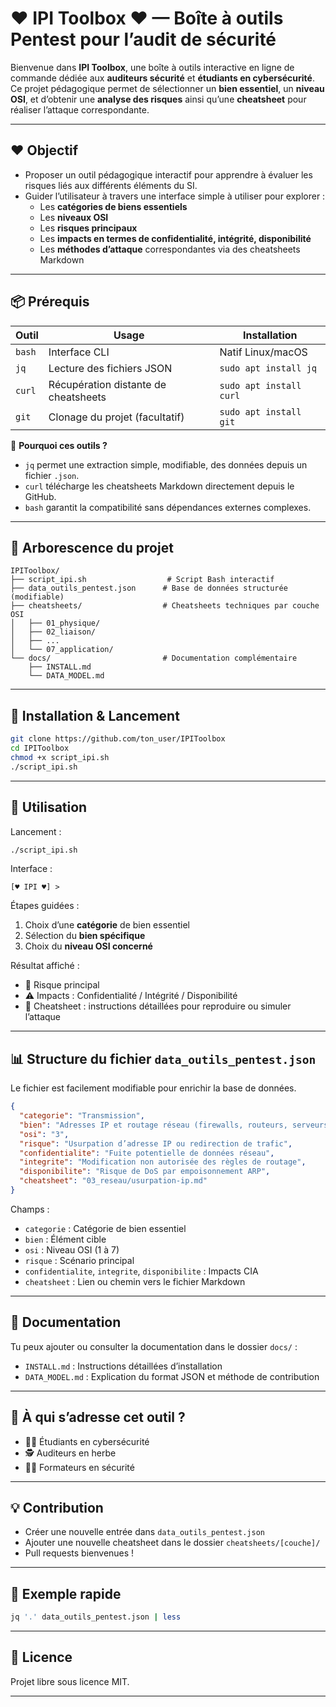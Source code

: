 
# ♥ IPI Toolbox ♥ — Boîte à outils Pentest pour l’audit de sécurité

Bienvenue dans **IPI Toolbox**, une boîte à outils interactive en ligne de commande dédiée aux **auditeurs sécurité** et **étudiants en cybersécurité**.  
Ce projet pédagogique permet de sélectionner un **bien essentiel**, un **niveau OSI**, et d’obtenir une **analyse des risques** ainsi qu’une **cheatsheet** pour réaliser l’attaque correspondante.

---

## ❤️ Objectif

- Proposer un outil pédagogique interactif pour apprendre à évaluer les risques liés aux différents éléments du SI.
- Guider l’utilisateur à travers une interface simple à utiliser pour explorer :
  - Les **catégories de biens essentiels**
  - Les **niveaux OSI**
  - Les **risques principaux**
  - Les **impacts en termes de confidentialité, intégrité, disponibilité**
  - Les **méthodes d’attaque** correspondantes via des cheatsheets Markdown

---

## 📦 Prérequis

| Outil       | Usage                                 | Installation                   |
|-------------|----------------------------------------|--------------------------------|
| `bash`      | Interface CLI                          | Natif Linux/macOS              |
| `jq`        | Lecture des fichiers JSON              | `sudo apt install jq`          |
| `curl`      | Récupération distante de cheatsheets   | `sudo apt install curl`        |
| `git`       | Clonage du projet (facultatif)         | `sudo apt install git`         |

📌 **Pourquoi ces outils ?**  
- `jq` permet une extraction simple, modifiable, des données depuis un fichier `.json`.  
- `curl` télécharge les cheatsheets Markdown directement depuis le GitHub.  
- `bash` garantit la compatibilité sans dépendances externes complexes.

---

## 📁 Arborescence du projet

```
IPIToolbox/
├── script_ipi.sh                  # Script Bash interactif
├── data_outils_pentest.json      # Base de données structurée (modifiable)
├── cheatsheets/                  # Cheatsheets techniques par couche OSI
│   ├── 01_physique/
│   ├── 02_liaison/
│   ├── ...
│   └── 07_application/
└── docs/                         # Documentation complémentaire
    ├── INSTALL.md
    └── DATA_MODEL.md
```

---

## 🚀 Installation & Lancement

```bash
git clone https://github.com/ton_user/IPIToolbox
cd IPIToolbox
chmod +x script_ipi.sh
./script_ipi.sh
```

---

## 🧭 Utilisation

Lancement :

```bash
./script_ipi.sh
```

Interface :

```
[♥ IPI ♥] > 
```

Étapes guidées :
1. Choix d’une **catégorie** de bien essentiel
2. Sélection du **bien spécifique**
3. Choix du **niveau OSI concerné**

Résultat affiché :
- 🔐 Risque principal
- ⚠️ Impacts : Confidentialité / Intégrité / Disponibilité
- 📄 Cheatsheet : instructions détaillées pour reproduire ou simuler l’attaque

---

## 📊 Structure du fichier `data_outils_pentest.json`

Le fichier est facilement modifiable pour enrichir la base de données.

```json
{
  "categorie": "Transmission",
  "bien": "Adresses IP et routage réseau (firewalls, routeurs, serveurs)",
  "osi": "3",
  "risque": "Usurpation d’adresse IP ou redirection de trafic",
  "confidentialite": "Fuite potentielle de données réseau",
  "integrite": "Modification non autorisée des règles de routage",
  "disponibilite": "Risque de DoS par empoisonnement ARP",
  "cheatsheet": "03_reseau/usurpation-ip.md"
}
```

Champs :
- `categorie` : Catégorie de bien essentiel
- `bien` : Élément cible
- `osi` : Niveau OSI (1 à 7)
- `risque` : Scénario principal
- `confidentialite`, `integrite`, `disponibilite` : Impacts CIA
- `cheatsheet` : Lien ou chemin vers le fichier Markdown

---

## 📘 Documentation

Tu peux ajouter ou consulter la documentation dans le dossier `docs/` :

- `INSTALL.md` : Instructions détaillées d’installation
- `DATA_MODEL.md` : Explication du format JSON et méthode de contribution

---

## 🧠 À qui s’adresse cet outil ?

- 🧑‍🎓 Étudiants en cybersécurité
- 🕵️ Auditeurs en herbe
- 👨‍🏫 Formateurs en sécurité

---

## 💡 Contribution

- Créer une nouvelle entrée dans `data_outils_pentest.json`
- Ajouter une nouvelle cheatsheet dans le dossier `cheatsheets/[couche]/`
- Pull requests bienvenues !

---

## 🧪 Exemple rapide

```bash
jq '.' data_outils_pentest.json | less
```

---

## 📜 Licence

Projet libre sous licence MIT.

---
